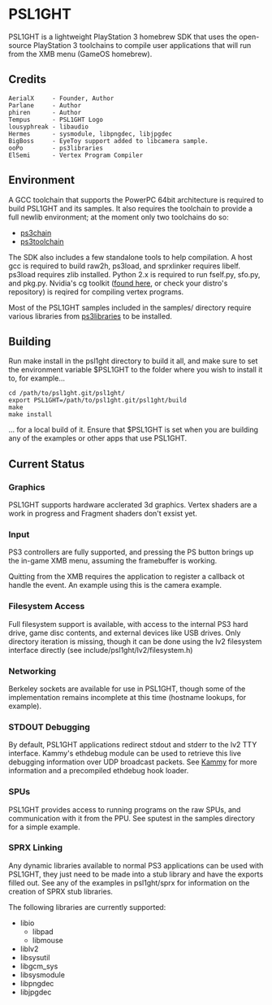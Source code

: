 PSL1GHT
=======

PSL1GHT is a lightweight PlayStation 3 homebrew SDK that uses the open-source
PlayStation 3 toolchains to compile user applications that will run from the
XMB menu (GameOS homebrew).


Credits
-------

    AerialX     - Founder, Author
    Parlane     - Author
    phiren      - Author
    Tempus      - PSL1GHT Logo
    lousyphreak - libaudio
    Hermes      - sysmodule, libpngdec, libjpgdec
    BigBoss     - EyeToy support added to libcamera sample.
    ooPo        - ps3libraries
    ElSemi      - Vertex Program Compiler


Environment
-----------

A GCC toolchain that supports the PowerPC 64bit architecture is required to
build PSL1GHT and its samples. It also requires the toolchain to provide
a full newlib environment; at the moment only two toolchains do so:

* [ps3chain](http://github.com/HACKERCHANNEL/ps3chain)
* [ps3toolchain](http://github.com/ooPo/ps3toolchain)

The SDK also includes a few standalone tools to help compilation. A host gcc
is required to build raw2h, ps3load, and sprxlinker requires libelf. ps3load
requires zlib installed. Python 2.x is required to run fself.py, sfo.py, and
pkg.py. Nvidia's cg toolkit ([found here](http://developer.nvidia.com/object/cg_toolkit.html), or check your distro's repository) is reqired for compiling vertex programs.

Most of the PSL1GHT samples included in the samples/ directory require various
libraries from [ps3libraries](http://github.com/ooPo/ps3libraries) to be
installed.


Building
--------

Run make install in the psl1ght directory to build it all, and make sure to
set the environment variable $PSL1GHT to the folder where you wish to
install it to, for example...

    cd /path/to/psl1ght.git/psl1ght/
    export PSL1GHT=/path/to/psl1ght.git/psl1ght/build
    make
    make install

... for a local build of it. Ensure that $PSL1GHT is set when you are
building any of the examples or other apps that use PSL1GHT.


Current Status
--------------

### Graphics

PSL1GHT supports hardware acclerated 3d graphics. 
Vertex shaders are a work in progress and Fragment shaders don't exsist yet.

### Input

PS3 controllers are fully supported, and pressing the PS button brings up the
in-game XMB menu, assuming the framebuffer is working.

Quitting from the XMB requires the application to register a callback ot handle the event. An example using this is the camera example.

### Filesystem Access

Full filesystem support is available, with access to the internal PS3 hard
drive, game disc contents, and external devices like USB drives. Only directory
iteration is missing, though it can be done using the lv2 filesystem interface
directly (see include/psl1ght/lv2/filesystem.h)

### Networking

Berkeley sockets are available for use in PSL1GHT, though some of the
implementation remains incomplete at this time (hostname lookups, for example).

### STDOUT Debugging

By default, PSL1GHT applications redirect stdout and stderr to the lv2 TTY
interface. Kammy's ethdebug module can be used to retrieve this live debugging
information over UDP broadcast packets.
See [Kammy](http://github.com/AerialX/Kammy) for more information and a
precompiled ethdebug hook loader.

### SPUs

PSL1GHT provides access to running programs on the raw SPUs, and communication
with it from the PPU. See sputest in the samples directory for a simple
example.

### SPRX Linking

Any dynamic libraries available to normal PS3 applications can be used with
PSL1GHT, they just need to be made into a stub library and have the exports
filled out. See any of the examples in psl1ght/sprx for information on the
creation of SPRX stub libraries.

The following libraries are currently supported:

* libio
    * libpad
    * libmouse
* liblv2
* libsysutil
* libgcm_sys
* libsysmodule
* libpngdec
* libjpgdec
